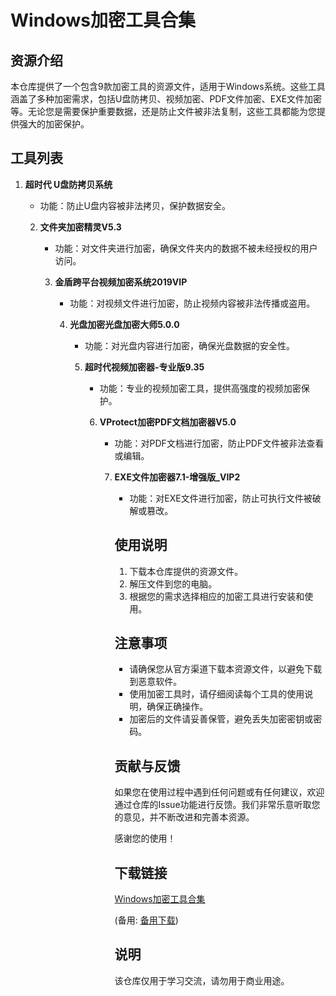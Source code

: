 # Windows加密工具合集

## 资源介绍

本仓库提供了一个包含9款加密工具的资源文件，适用于Windows系统。这些工具涵盖了多种加密需求，包括U盘防拷贝、视频加密、PDF文件加密、EXE文件加密等。无论您是需要保护重要数据，还是防止文件被非法复制，这些工具都能为您提供强大的加密保护。

## 工具列表

1. **超时代 U盘防拷贝系统**
   - 功能：防止U盘内容被非法拷贝，保护数据安全。

   2. **文件夹加密精灵V5.3**
      - 功能：对文件夹进行加密，确保文件夹内的数据不被未经授权的用户访问。

      3. **金盾跨平台视频加密系统2019VIP**
         - 功能：对视频文件进行加密，防止视频内容被非法传播或盗用。

         4. **光盘加密光盘加密大师5.0.0**
            - 功能：对光盘内容进行加密，确保光盘数据的安全性。

            5. **超时代视频加密器-专业版9.35**
               - 功能：专业的视频加密工具，提供高强度的视频加密保护。

               6. **VProtect加密PDF文档加密器V5.0**
                  - 功能：对PDF文档进行加密，防止PDF文件被非法查看或编辑。

                  7. **EXE文件加密器7.1-增强版_VIP2**
                     - 功能：对EXE文件进行加密，防止可执行文件被破解或篡改。

                     ## 使用说明

                     1. 下载本仓库提供的资源文件。
                     2. 解压文件到您的电脑。
                     3. 根据您的需求选择相应的加密工具进行安装和使用。

                     ## 注意事项

                     - 请确保您从官方渠道下载本资源文件，以避免下载到恶意软件。
                     - 使用加密工具时，请仔细阅读每个工具的使用说明，确保正确操作。
                     - 加密后的文件请妥善保管，避免丢失加密密钥或密码。

                     ## 贡献与反馈

                     如果您在使用过程中遇到任何问题或有任何建议，欢迎通过仓库的Issue功能进行反馈。我们非常乐意听取您的意见，并不断改进和完善本资源。

                     感谢您的使用！

                     ## 下载链接
                     [Windows加密工具合集](https://pan.quark.cn/s/9027c9dded50) 

                     (备用: [备用下载](https://pan.baidu.com/s/1VY8aZP87m-1_-LsAzPrXVg?pwd=1234))

                     ## 说明

                     该仓库仅用于学习交流，请勿用于商业用途。

